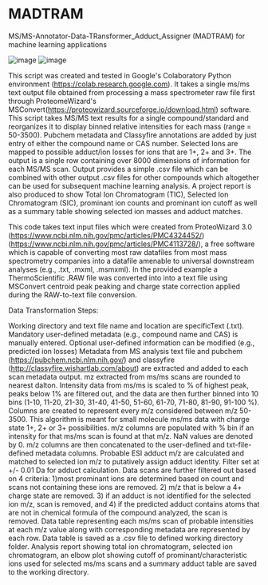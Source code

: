 # MADTRAM
MS/MS-Annotator-Data-TRansformer_Adduct_Assigner (MADTRAM) for machine learning applications

![image](https://user-images.githubusercontent.com/8357088/167742737-9eb36d46-e431-456e-a29c-4177308506c4.png)
![image](https://user-images.githubusercontent.com/8357088/167742794-61d776ee-52d0-4df3-b073-12315bbb699d.png)

This script was created and tested in Google's Colaboratory Python environment (https://colab.research.google.com). It takes a single ms/ms text output file obtained from processing a mass spectrometer raw file first through ProteomeWizard's MSConvert(https://proteowizard.sourceforge.io/download.html) software. This script takes MS/MS text results for a single compound/standard and reorganizes it to display binned relative intensities for each mass (range = 50-3500). Pubchem metadata and Classyfire annotations are added by just entry of either the compound name or CAS number. Selected Ions are mapped to possible adduct/ion losses for ions that are 1+, 2+ and 3+. The output is a single row containing over 8000 dimensions of information for each MS/MS scan. Output provides a simple .csv file which can be combined with other output .csv files for other compounds which altogether can be used for subsequent machine learning analysis. A project report is also produced to show Total Ion Chromatogram (TIC), Selected Ion Chromatogram (SIC), prominant ion counts and prominant ion cutoff as well as a summary table showing selected ion masses and adduct matches.

This code takes text input files which were created from ProteoWizard 3.0 (https://www.ncbi.nlm.nih.gov/pmc/articles/PMC4324452/) (https://www.ncbi.nlm.nih.gov/pmc/articles/PMC4113728/), a free software which is capable of converting most raw datafiles from most mass spectrometry companies into a datafile amenable to universal downstream analyses (e.g., .txt, .mxml, .msmxml). In the provided example a ThermoScientific .RAW file was converted into into a text file using MSConvert centroid peak peaking and charge state correction applied during the RAW-to-text file conversion.

Data Transformation Steps:

Working directory and text file name and location are specificText (.txt).
Mandatory user-defined metadata (e.g., compound name and CAS) is manually entered.
Optional user-defined information can be modified (e.g., predicted ion losses)
Metadata from MS analysis text file and pubchem (https://pubchem.ncbi.nlm.nih.gov/) and classyfire (http://classyfire.wishartlab.com/about) are extracted and added to each scan metadata output.
mz extracted from ms/ms scans are rounded to nearest dalton.
Intensity data from ms/ms is scaled to % of highest peak, peaks below 1% are filtered out, and the data are then further binned into 10 bins (1-10, 11-20, 21-30, 31-40, 41-50, 51-60, 61-70, 71-80, 81-90, 91-100 %).
Columns are created to represent every m/z considered between m/z 50-3500. This algorithm is meant for small molecule ms/ms data with charge state 1+, 2+ or 3+ possibilities.
m/z columns are populated with % bin if an intensity for that ms/ms scan is found at that m/z. NaN values are denoted by 0.
m/z columns are then concatenated to the user-defined and txt-file-defined metadata columns.
Probable ESI adduct m/z are calculated and matched to selected ion m/z to putatively assign adduct identity. Filter set at +/- 0.01 Da for adduct calculation.
Data scans are further filtered out based on 4 criteria: 1)most prominant ions are determined based on count and scans not containing these ions are removed. 2) m/z that is below a 4+ charge state are removed. 3) if an adduct is not identified for the selected ion m/z, scan is removed, and 4) if the predicted adduct contains atoms that are not in chemical formula of the compound analyzed, the scan is removed.
Data table representing each ms/ms scan of probable intensities at each m/z value along with corresponding metadata are represented by each row.
Data table is saved as a .csv file to defined working directory folder.
Analysis report showing total ion chromatogram, selected ion chromatogram, an elbow plot showing cutoff of prominant/characteristic ions used for selected ms/ms scans and a summary adduct table are saved to the working directory.

